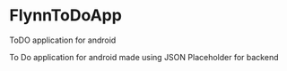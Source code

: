 # FlynnToDoApp
ToDO application for android

To Do application for android made using JSON Placeholder for backend
